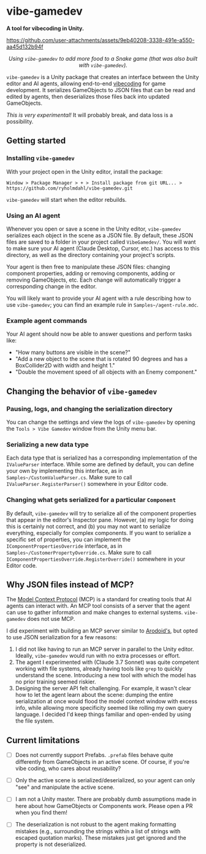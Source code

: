 # vibe-gamedev
**A tool for vibecoding in Unity.**

https://github.com/user-attachments/assets/9eb40208-3338-491e-a550-aa45d132b94f

*<p align=center>Using `vibe-gamedev` to add more food to a Snake game (that was also built with `vibe-gamedev`).</p>*

`vibe-gamedev` is a Unity package that creates an interface between the Unity editor and AI agents, allowing end-to-end [vibecoding](https://en.wikipedia.org/wiki/Vibe_coding) for game development. It serializes GameObjects to JSON files that can be read and edited by agents, then deserializes those files back into updated GameObjects.

*This is very experimental!* It will probably break, and data loss is a possibility.

## Getting started
### Installing `vibe-gamedev`
With your project open in the Unity editor, install the package:
```
Window > Package Manager > + > Install package from git URL... > https://github.com/ryholmdahl/vibe-gamedev.git
```
`vibe-gamedev` will start when the editor rebuilds.

### Using an AI agent
Whenever you open or save a scene in the Unity editor, `vibe-gamedev` serializes each object in the scene as a JSON file. By default, these JSON files are saved to a folder in your project called `VibeGamedev/`. You will want to make sure your AI agent (Claude Desktop, Cursor, etc.) has access to this directory, as well as the directory containing your project's scripts.

Your agent is then free to manipulate these JSON files: changing component properties, adding or removing components, adding or removing GameObjects, etc. Each change will automatically trigger a corresponding change in the editor.

You will likely want to provide your AI agent with a rule describing how to use `vibe-gamedev`; you can find an example rule in `Samples~/agent-rule.mdc`.

### Example agent commands

Your AI agent should now be able to answer questions and perform tasks like:
- "How many buttons are visible in the scene?"
- "Add a new object to the scene that is rotated 90 degrees and has a BoxCollider2D with width and height 1."
- "Double the movement speed of all objects with an Enemy component."

## Changing the behavior of `vibe-gamedev`
### Pausing, logs, and changing the serialization directory
You can change the settings and view the logs of `vibe-gamedev` by opening the `Tools > Vibe Gamedev` window from the Unity menu bar.

### Serializing a new data type
Each data type that is serialized has a corresponding implementation of the `IValueParser` interface. While some are defined by default, you can define your own by implementing this interface, as in `Samples~/CustomValueParser.cs`. Make sure to call `IValueParser.RegisterParser()` somewhere in your Editor code.

### Changing what gets serialized for a particular `Component`
By default, `vibe-gamedev` will try to serialize all of the component properties that appear in the editor's Inspector pane. However, (a) my logic for doing this is certainly not correct, and (b) you may not want to serialize everything, especially for complex components. If you want to serialize a specific set of properties, you can implement the `IComponentPropertiesOverride` interface, as in `Samples~/CustomerPropertyOverride.cs`. Make sure to call `IComponentPropertiesOverride.RegisterOverride()` somewhere in your Editor code.

## Why JSON files instead of MCP?
The [Model Context Protocol](https://modelcontextprotocol.io/introduction) (MCP) is a standard for creating tools that AI agents can interact with. An MCP tool consists of a server that the agent can use to gather information and make changes to external systems. `vibe-gamedev` does not use MCP.

I did experiment with building an MCP server similar to [Arodoid's](https://github.com/Arodoid/UnityMCP/tree/main), but opted to use JSON serialization for a few reasons:

1. I did not like having to run an MCP server in parallel to the Unity editor. Ideally, `vibe-gamedev` would run with no extra processes or effort.
2. The agent I experimented with (Claude 3.7 Sonnet) was quite competent working with file systems, already having tools like `grep` to quickly understand the scene. Introducing a new tool with which the model has no prior training seemed riskier.
3. Designing the server API felt challenging. For example, it wasn't clear how to let the agent learn about the scene: dumping the entire serialization at once would flood the model context window with excess info, while allowing more specificity seemed like rolling my own query language. I decided I'd keep things familiar and open-ended by using the file system.

## Current limitations
- [ ] Does not currently support Prefabs. `.prefab` files behave quite differently from GameObjects in an active scene. Of course, if you're vibe coding, who cares about reusability?
- [ ] Only the active scene is serialized/deserialized, so your agent can only "see" and manipulate the active scene.
- [ ] I am not a Unity master. There are probably dumb assumptions made in here about how GameObjects or Components work. Please open a PR when you find them!
- [ ] The deserialization is not robust to the agent making formatting mistakes (e.g., surrounding the strings within a list of strings with escaped quotation marks). These mistakes just get ignored and the property is not deserialized.


